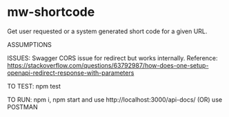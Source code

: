 # mw-shortcode

Get user requested or a system generated short code for a given URL.

ASSUMPTIONS
  
ISSUES:
  Swagger CORS issue for redirect but works internally. 
   Reference: https://stackoverflow.com/questions/63792987/how-does-one-setup-openapi-redirect-response-with-parameters
  
TO TEST:
  npm test
  
TO RUN:
  npm i, npm start and use http://localhost:3000/api-docs/ (OR) use POSTMAN

